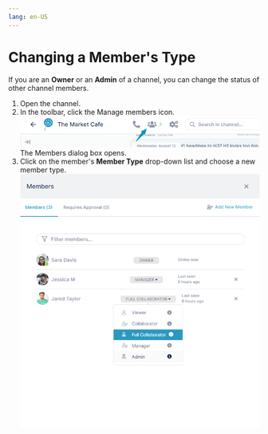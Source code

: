 ```yaml
---
lang: en-US
---
```


# Changing a Member's Type

If you are an **Owner** or an **Admin** of a channel, you can change the status of other channel members.

1.  Open the channel.
2.  In the toolbar, click the Manage members icon.  
    ![](../assets/members/changing-a-members-type/as-choose-members.png)  
    The Members dialog box opens.
3.  Click on the member's **Member Type** drop-down list and choose a new member type.  
    ![](../assets/members/changing-a-members-type/as-change-member-type.png)